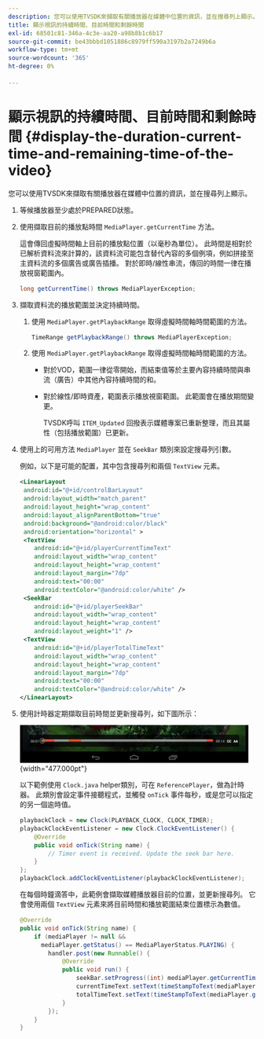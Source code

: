 ```yaml
---
description: 您可以使用TVSDK來擷取有關播放器在媒體中位置的資訊，並在搜尋列上顯示。
title: 顯示視訊的持續時間、目前時間和剩餘時間
exl-id: 68501c81-346a-4c3e-aa20-a98b8b1c6b17
source-git-commit: be43bbbd1051886c8979ff590a3197b2a7249b6a
workflow-type: tm+mt
source-wordcount: '365'
ht-degree: 0%

---
```


# 顯示視訊的持續時間、目前時間和剩餘時間 {#display-the-duration-current-time-and-remaining-time-of-the-video}

您可以使用TVSDK來擷取有關播放器在媒體中位置的資訊，並在搜尋列上顯示。

1. 等候播放器至少處於PREPARED狀態。
1. 使用擷取目前的播放點時間 `MediaPlayer.getCurrentTime` 方法。

   這會傳回虛擬時間軸上目前的播放點位置（以毫秒為單位）。 此時間是相對於已解析資料流來計算的，該資料流可能包含替代內容的多個例項，例如拼接至主資料流的多個廣告或廣告插播。 對於即時/線性串流，傳回的時間一律在播放視窗範圍內。

   ```java
   long getCurrentTime() throws MediaPlayerException;
   ```

1. 擷取資料流的播放範圍並決定持續時間。
   1. 使用 `MediaPlayer.getPlaybackRange` 取得虛擬時間軸時間範圍的方法。

      ```java
      TimeRange getPlaybackRange() throws MediaPlayerException;
      ```

   1. 使用 `MediaPlayer.getPlaybackRange` 取得虛擬時間軸時間範圍的方法。

      * 對於VOD，範圍一律從零開始，而結束值等於主要內容持續時間與串流（廣告）中其他內容持續時間的和。
      * 對於線性/即時資產，範圍表示播放視窗範圍。 此範圍會在播放期間變更。

         TVSDK呼叫 `ITEM_Updated` 回撥表示媒體專案已重新整理，而且其屬性（包括播放範圍）已更新。

1. 使用上的可用方法 `MediaPlayer` 並在 `SeekBar` 類別來設定搜尋列引數。

   例如，以下是可能的配置，其中包含搜尋列和兩個 `TextView` 元素。

   ```xml
   <LinearLayout 
    android:id="@+id/controlBarLayout" 
    android:layout_width="match_parent" 
    android:layout_height="wrap_content" 
    android:layout_alignParentBottom="true" 
    android:background="@android:color/black" 
    android:orientation="horizontal" > 
    <TextView 
       android:id="@+id/playerCurrentTimeText" 
       android:layout_width="wrap_content" 
       android:layout_height="wrap_content" 
       android:layout_margin="7dp" 
       android:text="00:00" 
       android:textColor="@android:color/white" /> 
    <SeekBar 
       android:id="@+id/playerSeekBar" 
       android:layout_width="wrap_content" 
       android:layout_height="wrap_content" 
       android:layout_weight="1" /> 
    <TextView 
       android:id="@+id/playerTotalTimeText" 
       android:layout_width="wrap_content" 
       android:layout_height="wrap_content" 
       android:layout_margin="7dp" 
       android:text="00:00" 
       android:textColor="@android:color/white" /> 
   </LinearLayout>
   ```

1. 使用計時器定期擷取目前時間並更新搜尋列，如下圖所示：

   <!--<a id="fig_689CEDDD02094C0C8E91C5195F8EAD3F"></a>-->

   ![](assets/seek-bar.jpg){width="477.000pt"}

   以下範例使用 `Clock.java` helper類別，可在 `ReferencePlayer`，做為計時器。 此類別會設定事件接聽程式，並觸發 `onTick` 事件每秒，或是您可以指定的另一個逾時值。

   ```java
   playbackClock = new Clock(PLAYBACK_CLOCK, CLOCK_TIMER); 
   playbackClockEventListener = new Clock.ClockEventListener() { 
       @Override 
       public void onTick(String name) { 
           // Timer event is received. Update the seek bar here. 
       } 
   }; 
   playbackClock.addClockEventListener(playbackClockEventListener);
   ```

   在每個時鐘滴答中，此範例會擷取媒體播放器目前的位置，並更新搜尋列。 它會使用兩個 `TextView` 元素來將目前時間和播放範圍結束位置標示為數值。

   ```java
   @Override 
   public void onTick(String name) { 
       if (mediaPlayer != null &&  
         mediaPlayer.getStatus() == MediaPlayerStatus.PLAYING) { 
           handler.post(new Runnable() { 
               @Override 
               public void run() { 
                   seekBar.setProgress((int) mediaPlayer.getCurrentTime()); 
                   currentTimeText.setText(timeStampToText(mediaPlayer.getCurrentTime())); 
                   totalTimeText.setText(timeStampToText(mediaPlayer.getPlaybackRange().getEnd())); 
               } 
           }); 
       } 
   } 
   ```
